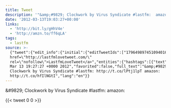 ```yaml
---
title: Tweet
description: '"&amp;#9829; Clockwork by Virus Syndicate #lastfm:  amazon: "'
date: '2012-03-13T19:03:27+00:00'
links:
  - 'http://bit.ly/gHhV4e'
  - 'http://amzn.to/ff6qLA'
tags:
  - lastfm
source: >-
  {"tweet":{"edit_info":{"initial":{"editTweetIds":["179649897451094016"],"editableUntil":"2012-03-13T20:27:27.943Z","editsRemaining":"5","isEditEligible":true}},"retweeted":false,"source":"<a
  href=\"http://lastfmlovetweet.com/\"
  rel=\"nofollow\">LastfmLoveTweet</a>","entities":{"hashtags":[{"text":"lastfm","indices":["41","48"]}],"symbols":[],"user_mentions":[],"urls":[{"url":"http://t.co/lPtj1lpT","expanded_url":"http://bit.ly/gHhV4e","display_url":"bit.ly/gHhV4e","indices":["50","70"]},{"url":"http://t.co/hfIlNGtI","expanded_url":"http://amzn.to/ff6qLA","display_url":"amzn.to/ff6qLA","indices":["79","99"]}]},"display_text_range":["0","99"],"favorite_count":"0","id_str":"179649897451094016","truncated":false,"retweet_count":"0","id":"179649897451094016","possibly_sensitive":false,"created_at":"Tue
  Mar 13 19:27:27 +0000 2012","favorited":false,"full_text":"&amp;#9829;
  Clockwork by Virus Syndicate #lastfm: http://t.co/lPtj1lpT amazon:
  http://t.co/hfIlNGtI","lang":"en"}}
---
```

&amp;#9829; Clockwork by Virus Syndicate #lastfm:  amazon: 
    
{{< tweet 0 0 >}}
    
